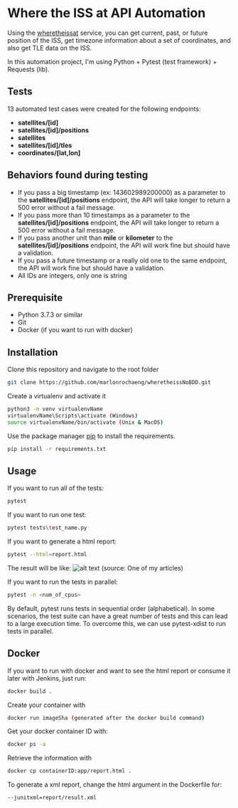 # Where the ISS at API Automation

Using the [wheretheissat](https://wheretheiss.at/w/developer) service, you can get current, past, or future position of the ISS, get timezone information about a set of coordinates, and also get TLE data on the ISS.

In this automation project, I'm using Python + Pytest (test framework) + Requests (lib).

## Tests
13 automated test cases were created for the following endpoints:
- **satellites/[id]** 
- **satellites/[id]/positions** 
- **satellites** 
- **satellites/[id]/tles** 
- **coordinates/[lat,lon]** 

## Behaviors found during testing
 - If you pass a big timestamp (ex: 143602989200000) as a parameter to the **satellites/[id]/positions** endpoint, the API will take longer to return a 500 error without a fail message.
 - If you pass more than 10 timestamps as a parameter to the **satellites/[id]/positions** endpoint, the API will take longer to return a 500 error without a fail message.
 - If you pass another unit than **mile** or **kilometer** to the **satellites/[id]/positions** endpoint, the API will work fine but should have a validation.
 - If you pass a future timestamp or a really old one to the same endpoint, the API will work fine but should have a validation.
 - All IDs are integers, only one is string

## Prerequisite
 - Python 3.7.3 or similar
 - Git
- Docker (if you want to run with docker)

## Installation

Clone this repository and navigate to the root folder

```bash
git clone https://github.com/marlonrochaeng/wheretheissNoBDD.git 
```

Create a virtualenv and activate it

```bash
python3 -m venv virtualenvName
virtualenvName\Scripts\activate (Windows)
source virtualenvName/bin/activate (Unix & MacOS)
```

Use the package manager [pip](https://pip.pypa.io/en/stable/) to install the requirements.

```bash
pip install -r requirements.txt
```

## Usage

If you want to run all of the tests:

```bash
pytest
```
If you want to run one test:
```bash
pytest tests\test_name.py
```

If you want to generate a html report:
```bash
pytest --html=report.html 
```
The result will be like:
![alt text](https://blog.cedrotech.com/hs-fs/hubfs/Imported_Blog_Media/image15-2.png?width=974&height=497&name=image15-2.png)
(source: One of my articles)

If you want to run the tests in parallel:
```bash
pytest -n <num_of_cpus>
```
By default, pytest runs tests in sequential order (alphabetical). In some scenarios, the test suite can have a great number of tests and this can lead to a large execution time. To overcome this, we can use pytest-xdist to run tests in parallel.

## Docker
If you want to run with docker and want to see the html report or consume it later with Jenkins, just run:
```bash
docker build .
```
Create your container with
```bash
docker run imageSha (generated after the docker build command)
```
Get your docker container ID with:
```bash
docker ps -a
```
Retrieve the information with 
```bash
docker cp containerID:app/report.html .
```
To generate a xml report, change the html argument in the Dockerfile for:
```docker
--junitxml=report/result.xml
```